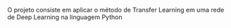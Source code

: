 O projeto consiste em aplicar o método de Transfer Learning em uma rede de Deep Learning na linguagem Python
